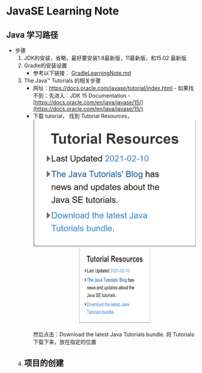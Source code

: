 # JavaSE Learning Note
## Java 学习路径
   * 步骤
      1. JDK的安装，省略，最好要安装1.8最新版，11最新版，和15.02 最新版
      2. Gradle的安装设置
         + 参考以下链接： [GradleLearningNote.md](https://github.com/squirrel-nest/BuildToolLearningNote/blob/master/GradleLearningNote.md)<br>
      3. The Java™ Tutorials 的相关步骤
         - 网址：https://docs.oracle.com/javase/tutorial/index.html - 如果找不到：先进入：JDK 15 Documentation -  [https://docs.oracle.com/en/java/javase/15/](https://docs.oracle.com/en/java/javase/15/)<br> 
         - 下载 tutorial， 找到 Tutorial Resources，
           ![Tutorial Resources](image.png)<br>
           <div align="center">
               <img src="./image.png" alt="drawing" height="200" width="190" >
           </div><br>
           然后点击：Download the latest Java Tutorials bundle. 将 Tutorials 下载下来，放在指定的位置
      4. 项目的创建
         - 

